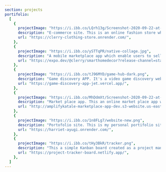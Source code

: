 ```yaml
---
section: projects
portifolio:
  [
    {
      projectImage: "https://i.ibb.co/LQrh13g/Screenshot-2020-09-22-at-23-40-33.png",
      description: "E-commerce site. This is an online fashion store which enable users to shop online. It's built using React.js, Sass, Styled components, Redux/Saga, Firebase, Stripe API integration with Node.js",
      url: "https://clerry-clothing-store.onrender.com/",
    },
    {
      projectImage: "https://i.ibb.co/ySTTqPR/native-collage.jpg",
      description: "A mobile marketplace app which enable users to sell the interior accessories that they no longer need, it is built using React native runs on both IOS and Andriod mobile devices",
      url: "https://expo.dev/@clerry/smarthomedecor?release-channel=staging",
    },
    {
      projectImage: "https://i.ibb.co/tJ96MYD/game-hub-dark.png",
      description: "Game discovery APP. It's a video game discovery web app that helps you find new and interesting games to play. With Game discovery APP, you can search for games by platform, genre, and more. Built from RAWG API. It's built using ReactJs, Zustand, Chakra UI and React query.",
      url: "https://game-discovery-app-jet.vercel.app/",
    },
    {
      projectImage: "https://i.ibb.co/MhDdmXt/Screenshot-2020-09-22-at-07-19-30.png",
      description: "Market place app. This an online market place app which enables users who want to sell or buy products online to do so. It's built using AWS Amplify, AWS Cognito, React.js, AWS Appsync, AWS S3 and Stripe API integration using AWS lambda function.",
      url: "http://amplifykatale-marketplace-app-dev.s3-website.us-east-2.amazonaws.com/",
    },
    {
      projectImage: "https://i.ibb.co/1n8FLg7/website-new.png",
      description: "Portofolio site. This is my personal portifolio site Built using Gatsby.",
      url: "https://harriet-ayugi.onrender.com/",
    },
    {
      projectImage: "https://i.ibb.co/tHy3BkR/tracker.png",
      description: "This a simple Kanban board created as a project management tool prototype using ReactJs, Material UI and Redux toolkit",
      url: "https://project-tracker-board.netlify.app/",
    },
  ]
---
```

